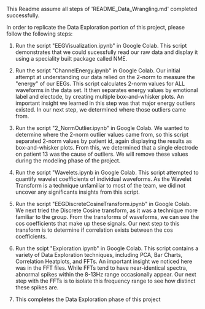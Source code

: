 This Readme assume all steps of 'README_Data_Wrangling.md' completed successfully.

In order to replicate the Data Exploration portion of this project, please follow the following steps: 

1. Run the script "EEGVisualization.ipynb" in Google Colab. This script demonstrates that we could sucessfully read our raw data and display it using a speciality built package called NME.

2. Run the script "ChannelEnergy.ipynb" in Google Colab. Our initial attempt at understanding our data relied on the 2-norm to measure the "energy" of our EEGs. This script calculates 2-norm values for ALL waveforms in the data set. It then separates energy values by emotional label and electode, by creating multiple box-and-whisker plots. An important insight we learned in this step was that major energy outliers existed. In our next step, we determined where those outliers came from.

3. Run the script "2_NormOutlier.ipynb" in Google Colab. We wanted to determine where the 2-norm outlier values came from, so this script separated 2-norm values by patient id, again displaying the results as box-and-whisker plots. From this, we determined that a single electrode on patient 13 was the cause of outliers. We will remove these values during the modeling phase of the project.

4. Run the script "Wavelets.ipynb in Google Colab. This script attempted to quantify wavelet coefficients of individual waveforms. As the Wavelet Transform is a technique unfamiliar to most of the team, we did not uncover any significants insights from this script.

5. Run the script "EEGDiscreteCosineTransform.ipynb" in Google Colab. We next tried the Discrete Cosine transform, as it was a technique more familiar to the group. From the transforms of waveforms, we can see the cos coefficients that make up these signals. Our next step to this transform is to determine if correlation exists between the cos coefficients.

6. Run the scipt "Exploration.ipynb" in Google Colab. This script contains a variety of Data Exploration techniques, including PCA, Bar Charts, Correlation Heatplots, and FFTs. An important insight we noticed here was in the FFT files. While FFTs tend to have near-identical spectra, abnormal spikes within the 8-13Hz range occasionally appear. Our next step with the FFTs is to isolate this frequency range to see how distinct these spikes are.

7. This completes the Data Exploration phase of this project
